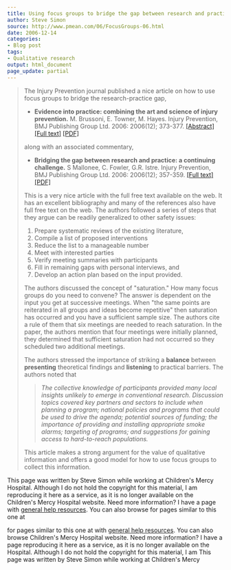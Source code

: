 ```yaml
---
title: Using focus groups to bridge the gap between research and practice
author: Steve Simon
source: http://www.pmean.com/06/FocusGroups-06.html
date: 2006-12-14
categories:
- Blog post
tags:
- Qualitative research
output: html_document
page_update: partial
---
```


> The Injury Prevention journal published a nice article on how to use
> focus groups to bridge the research-practice gap,
>
> -   **Evidence into practice: combining the art and science of injury
>     prevention.** M. Brussoni, E. Towner, M. Hayes. Injury Prevention,
>     BMJ Publishing Group Ltd. 2006: 2006(12); 373-377.
>     [\[Abstract\]](http://ip.bmj.com/cgi/content/abstract/12/6/373)
>     [\[Full text\]](http://ip.bmj.com/cgi/content/full/12/6/373)
>     [\[PDF\]](http://ip.bmj.com/cgi/reprint/12/6/373.pdf)
>
> along with an associated commentary,
>
> -   **Bridging the gap between research and practice: a continuing
>     challenge.** S Mallonee, C. Fowler, G.R. Istre. Injury Prevention,
>     BMJ Publishing Group Ltd. 2006: 2006(12); 357-359. [\[Full
>     text\]](http://ip.bmj.com/cgi/content/full/12/6/357)
>     [\[PDF\]](http://ip.bmj.com/cgi/reprint/12/6/357.pdf)
>
> This is a very nice article with the full free text available on the
> web. It has an excellent bibliography and many of the references also
> have full free text on the web. The authors followed a series of steps
> that they argue can be readily generalized to other safety issues:
>
> 1.  Prepare systematic reviews of the existing literature,
> 2.  Compile a list of proposed interventions
> 3.  Reduce the list to a manageable number
> 4.  Meet with interested parties
> 5.  Verify meeting summaries with participants
> 6.  Fill in remaining gaps with personal interviews, and
> 7.  Develop an action plan based on the input provided.
>
> The authors discussed the concept of "saturation." How many focus
> groups do you need to convene? The answer is dependent on the input
> you get at successive meetings. When "the same points are reiterated
> in all groups and ideas become repetitive" then saturation has
> occurred and you have a sufficient sample size. The authors cite a
> rule of them that six meetings are needed to reach saturation. In the
> paper, the authors mention that four meetings were initially planned,
> they determined that sufficient saturation had not occurred so they
> scheduled two additional meetings.
>
> The authors stressed the importance of striking a **balance** between
> **presenting** theoretical findings and **listening** to practical
> barriers. The authors noted that
>
> > *The collective knowledge of participants provided many local
> > insights unlikely to emerge in conventional research. Discussion
> > topics covered key partners and sectors to include when planning a
> > program; national policies and programs that could be used to drive
> > the agenda; potential sources of funding; the importance of
> > providing and installing appropriate smoke alarms; targeting of
> > programs; and suggestions for gaining access to hard-to-reach
> > populations.*
>
> This article makes a strong argument for the value of qualitative
> information and offers a good model for how to use focus groups to
> collect this information.

This page was written by Steve Simon while working at Children's Mercy
Hospital. Although I do not hold the copyright for this material, I am
reproducing it here as a service, as it is no longer available on the
Children's Mercy Hospital website. Need more information? I have a page
with [general help resources](../GeneralHelp.html). You can also browse
for pages similar to this one at
<!---More--->
for pages similar to this one at
with [general help resources](../GeneralHelp.html). You can also browse
Children's Mercy Hospital website. Need more information? I have a page
reproducing it here as a service, as it is no longer available on the
Hospital. Although I do not hold the copyright for this material, I am
This page was written by Steve Simon while working at Children's Mercy

<!---Do not use
**[StATS]:** **Using focus groups to bridge the gap
This page was written by Steve Simon while working at Children's Mercy
Hospital. Although I do not hold the copyright for this material, I am
reproducing it here as a service, as it is no longer available on the
Children's Mercy Hospital website. Need more information? I have a page
with [general help resources](../GeneralHelp.html). You can also browse
for pages similar to this one at
page_update: partial
--->

